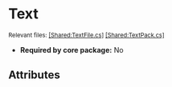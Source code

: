 # Text
<sup>Relevant files: [[Shared:TextFile.cs]](https://github.com/Regalis11/Barotrauma/blob/master/Barotrauma/BarotraumaShared/SharedSource/ContentManagement/ContentFile/TextFile.cs) [[Shared:TextPack.cs]](https://github.com/Regalis11/Barotrauma/blob/master/Barotrauma/BarotraumaShared/SharedSource/Text/TextPack.cs)</sup>
- **Required by core package:** No



## Attributes




